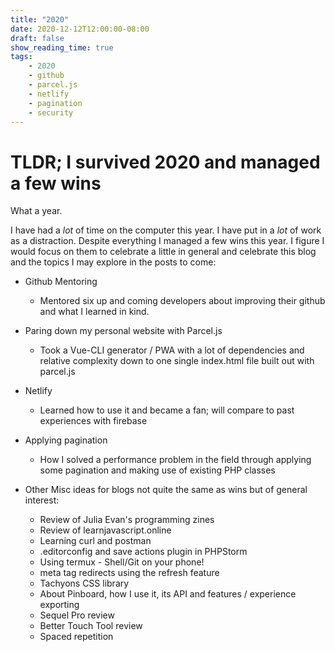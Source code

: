 ```yaml
---
title: "2020"
date: 2020-12-12T12:00:00-08:00
draft: false
show_reading_time: true
tags: 
    - 2020
    - github
    - parcel.js
    - netlify
    - pagination
    - security
---
```


# TLDR; I survived 2020 and managed a few wins

What a year. 

I have had a _lot_ of time on the computer this year. I have put in a _lot_ of work as a distraction. Despite everything I managed a few wins this year. I figure I would focus on them to celebrate a little in general and celebrate this blog and the topics I may explore in the posts to come:

* Github Mentoring
   * Mentored six up and coming developers about improving their github and what I learned in kind.
* Paring down my personal website with Parcel.js
    * Took a Vue-CLI generator / PWA with a lot of dependencies and relative complexity down to one single index.html file built out with parcel.js
* Netlify
    * Learned how to use it and became a fan; will compare to past experiences with firebase
* Applying pagination
    * How I solved a performance problem in the field through applying some pagination and making use of existing PHP classes

* Other Misc ideas for blogs not quite the same as wins but of general interest:
    * Review of Julia Evan's programming zines
    * Review of learnjavascript.online
    * Learning curl and postman
    * .editorconfig and save actions plugin in PHPStorm
    * Using termux - Shell/Git on your phone!
    * meta tag redirects using the refresh feature
    * Tachyons CSS library
    * About Pinboard, how I use it, its API and features / experience exporting
    * Sequel Pro review
    * Better Touch Tool review
    * Spaced repetition






